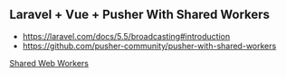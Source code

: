 ## Laravel + Vue + Pusher With Shared Workers

- https://laravel.com/docs/5.5/broadcasting#introduction
- https://github.com/pusher-community/pusher-with-shared-workers

[Shared Web Workers](http://caniuse.com/#feat=sharedworkers)
